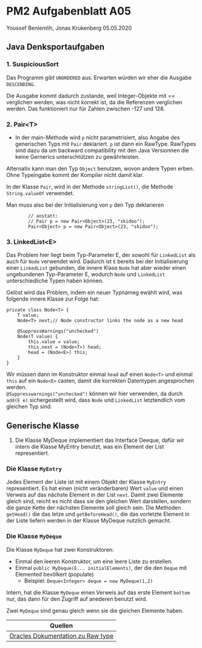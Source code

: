 # PM2 Aufgabenblatt A05

Youssef Benlemlih, Jonas Krukenberg
05.05.2020

## Java Denksportaufgaben

### 1. SuspiciousSort

Das Programm gibt `UNORDERED` aus. Erwarten würden wir eher die Ausgabe `DESCENDING`.

Die Ausgabe kommt dadurch zustande, weil Integer-Objekte mit == verglichen werden, was nicht korrekt ist,
da die Referenzen verglichen werden. Das funktioniert nur für Zahlen zwischen -127 und 128.

### 2. Pair<T\>

- In der main-Methode wird `p` nicht parametrisiert, also Angabe des generischen Typs mit `Pair` deklariert.
  `p` ist dann ein RawType. RawTypes sind dazu da um backward compatibility mit den Java Versionnen die keine Gernerics unterschtützen zu gewährleisten.

Alternativ kann man den Typ `Object` benutzen, wovon
andere Typen erben. Ohne Typeingabe kommt der Kompiler nicht
damit klar.

In der Klasse `Pair`, wird in der Methode `stringList()`, die Methode `String.valueOf` verwendet.

Man muss also bei der Initialisierung von `p` den Typ deklarieren

```
        // anstatt:
        // Pair p = new Pair<Object>(23, "skidoo");
        Pair<Object> p = new Pair<Object>(23, "skidoo");
```

### 3. LinkedList<E\>

Das Problem hier liegt beim Typ-Parameter E, der sowohl für `LinkedList` als auch für `Node` verwendet wird.
Dadurch ist `E` bereits bei der Initialisierung einer `LinkedList` gebunden, die innere Klase `Node` hat aber wieder
einen ungebundenen Typ-Parameter E, wodurch `Node` und `LinkedList` unterschiedliche Typen haben können.

Gelöst wird das Problem, indem ein neuer Typnameg ewählt wird, was folgende innere Klasse zur Folge hat:

```
private class Node<T> {
    T value;
    Node<T> next;// Node constructor links the node as a new head

    @SuppressWarnings("unchecked")
    Node(T value) {
        this.value = value;
        this.next = (Node<T>) head;
        head = (Node<E>) this;
    }
}
```

Wir müssen dann im Konstruktor einmal `head` auf einen `Node<T>` und einmal `this` auf ein `Node<E>` casten,
damit die korrekten Datentypen angesprochen werden.  
`@Suppresswarnings("unchecked")` können wir hier verwenden, da durch `add(E e)` sichergestellt wird,
dass `Node` und `LinkedList` letztendlich vom gleichen Typ sind.

## Generische Klasse

1. Die Klasse MyDeque implementiert das Interface Deeque, dafür wir intern die
   Klasse MyEntry benutzt, was ein Element der List representiert.

### Die Klasse `MyEntry`

Jedes Element der Liste ist mit einem Objekt der Klasse `MyEntry` representiert.
Es hat einen (nicht veränderbaren) Wert `value` und einen Verweis auf das nächste Element in
der List `next`. Damit zwei Elemente gleich sind, reicht es nicht dass sie den gleichen
Wert darstellen, sondern die ganze Kette der nächsten Elemente soll gleich sein.
Die Methoden `getHead()` die das letze und `getBeforeHead()`, die das vorletzte
Element in der Liste liefern werden in der Klasse MyDeque nutzlich gemacht.

### Die Klasse `MyDeque`

Die Klasse `MyDeque` hat zwei Konstruktoren:

- Einmal den leeren Konstruktor, um eine leere Liste zu erstellen.
- Einmal `public MyDeque(E... initialElements)`, der die den `Deque` mit Elemented bevölkert (populate)
  - Beispiel: `Deque<Integer> deque = new MyDeque(1,2)`

Intern, hat die Klasse `MyDeque` einen Verweis auf das erste Element `bottom` nur, das dann für
den Zugriff auf anederen benutzt wird.

Zwei `MyDeque` sind genau gleich wenn sie die gleichen Elemente haben.

| Quellen                                                                                                  |
| -------------------------------------------------------------------------------------------------------- |
| [Oracles Dokumentation zu Raw type](https://docs.oracle.com/javase/tutorial/java/generics/rawTypes.html) |
